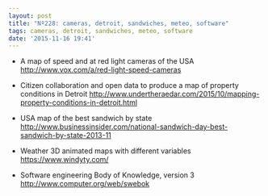 ```yaml
---
layout: post
title: "Nº228: cameras, detroit, sandwiches, meteo, software"
tags: cameras, detroit, sandwiches, meteo, software
date: '2015-11-16 19:41'
---
```


* A map of speed and at red light cameras of the USA
  http://www.vox.com/a/red-light-speed-cameras

* Citizen collaboration and open data to produce a map of property conditions in Detroit
  http://www.undertheraedar.com/2015/10/mapping-property-conditions-in-detroit.html

* USA map of the best sandwich by state
  http://www.businessinsider.com/national-sandwich-day-best-sandwich-by-state-2013-11

* Weather 3D animated maps with different variables
  https://www.windyty.com/

* Software engineering Body of Knowledge, version 3
  http://www.computer.org/web/swebok

